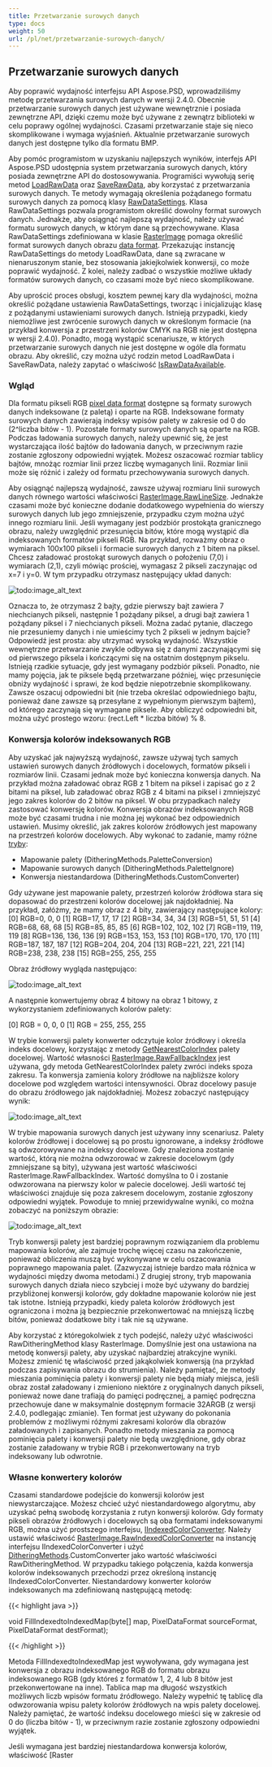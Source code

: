 ```yaml
---
title: Przetwarzanie surowych danych
type: docs
weight: 50
url: /pl/net/przetwarzanie-surowych-danych/
---
```


## **Przetwarzanie surowych danych**
Aby poprawić wydajność interfejsu API Aspose.PSD, wprowadziliśmy metodę przetwarzania surowych danych w wersji 2.4.0. Obecnie przetwarzanie surowych danych jest używane wewnętrznie i posiada zewnętrzne API, dzięki czemu może być używane z zewnątrz biblioteki w celu poprawy ogólnej wydajności. Czasami przetwarzanie staje się nieco skomplikowane i wymaga wyjaśnień. Aktualnie przetwarzanie surowych danych jest dostępne tylko dla formatu BMP.

Aby pomóc programistom w uzyskaniu najlepszych wyników, interfejs API Aspose.PSD udostępnia system przetwarzania surowych danych, który posiada zewnętrzne API do dostosowywania. Programiści wywołują serię metod [LoadRawData](https://reference.aspose.com/psd/net/aspose.psd/rasterimage/methods/loadrawdata/index) oraz [SaveRawData](https://reference.aspose.com/psd/net/aspose.psd/rasterimage/methods/saverawdata), aby korzystać z przetwarzania surowych danych. Te metody wymagają określenia pożądanego formatu surowych danych za pomocą klasy [RawDataSettings](https://reference.aspose.com/psd/net/aspose.psd/rawdatasettings). Klasa RawDataSettings pozwala programistom określić dowolny format surowych danych. Jednakże, aby osiągnąć najlepszą wydajność, należy używać formatu surowych danych, w którym dane są przechowywane. Klasa RawDataSettings zdefiniowana w klasie [RasterImage](https://reference.aspose.com/psd/net/aspose.psd/rasterimage) pomaga określić format surowych danych obrazu [data format](https://reference.aspose.com/psd/net/aspose.psd/rawdatasettings/properties/pixeldataformat). Przekazując instancję RawDataSettings do metody LoadRawData, dane są zwracane w nienaruszonym stanie, bez stosowania jakiejkolwiek konwersji, co może poprawić wydajność. Z kolei, należy zadbać o wszystkie możliwe układy formatów surowych danych, co czasami może być nieco skomplikowane.

Aby uprościć proces obsługi, kosztem pewnej kary dla wydajności, można określić pożądane ustawienia RawDataSettings, tworząc i inicjalizując klasę z pożądanymi ustawieniami surowych danych. Istnieją przypadki, kiedy niemożliwe jest zwrócenie surowych danych w określonym formacie (na przykład konwersja z przestrzeni kolorów CMYK na RGB nie jest dostępna w wersji 2.4.0). Ponadto, mogą wystąpić scenariusze, w których przetwarzanie surowych danych nie jest dostępne w ogóle dla formatu obrazu. Aby określić, czy można użyć rodzin metod LoadRawData i SaveRawData, należy zapytać o właściwość [IsRawDataAvailable](https://reference.aspose.com/psd/net/aspose.psd/rasterimage/properties/israwdataavailable).
### **Wgląd**
Dla formatu pikseli RGB [pixel data format](https://reference.aspose.com/psd/net/aspose.psd/pixeldataformat) dostępne są formaty surowych danych indeksowane (z paletą) i oparte na RGB. Indeksowane formaty surowych danych zawierają indeksy wpisów palety w zakresie od 0 do (2^liczba bitów - 1). Pozostałe formaty surowych danych są oparte na RGB. Podczas ładowania surowych danych, należy upewnić się, że jest wystarczająca ilość bajtów do ładowania danych, w przeciwnym razie zostanie zgłoszony odpowiedni wyjątek. Możesz oszacować rozmiar tablicy bajtów, mnożąc rozmiar linii przez liczbę wymaganych linii. Rozmiar linii może się różnić i zależy od formatu przechowywania surowych danych.

Aby osiągnąć najlepszą wydajność, zawsze używaj rozmiaru linii surowych danych równego wartości właściwości [RasterImage.RawLineSize](https://reference.aspose.com/psd/net/aspose.psd/rasterimage/properties/rawlinesize). Jednakże czasami może być konieczne dodanie dodatkowego wypełnienia do wierszy surowych danych lub jego zmniejszenie, przypadku czym można użyć innego rozmiaru linii. Jeśli wymagany jest podzbiór prostokąta granicznego obrazu, należy uwzględnić przesunięcia bitów, które mogą wystąpić dla indeksowanych formatów pikseli RGB. Na przykład, rozważmy obraz o wymiarach 100x100 pikseli i formacie surowych danych z 1 bitem na piksel. Chcesz załadować prostokąt surowych danych o położeniu (7,0) i wymiarach (2,1), czyli mówiąc prościej, wymagasz 2 pikseli zaczynając od x=7 i y=0. W tym przypadku otrzymasz następujący układ danych:




![todo:image_alt_text](raw-data-processing_1.png)

Oznacza to, że otrzymasz 2 bajty, gdzie pierwszy bajt zawiera 7 niechcianych pikseli, następnie 1 pożądany piksel, a drugi bajt zawiera 1 pożądany piksel i 7 niechcianych pikseli. Można zadać pytanie, dlaczego nie przesuniemy danych i nie umieścimy tych 2 pikseli w jednym bajcie? Odpowiedź jest prosta: aby utrzymać wysoką wydajność. Wszystkie wewnętrzne przetwarzanie zwykle odbywa się z danymi zaczynającymi się od pierwszego piksela i kończącymi się na ostatnim dostępnym pikselu. Istnieją rzadkie sytuacje, gdy jest wymagany podzbiór pikseli. Ponadto, nie mamy pojęcia, jak te piksele będą przetwarzane później, więc przesunięcie obniży wydajność i sprawi, że kod będzie niepotrzebnie skomplikowany. Zawsze oszacuj odpowiedni bit (nie trzeba określać odpowiedniego bajtu, ponieważ dane zawsze są przesyłane z wypełnionym pierwszym bajtem), od którego zaczynają się wymagane piksele. Aby obliczyć odpowiedni bit, można użyć prostego wzoru: (rect.Left * liczba bitów) % 8.
### **Konwersja kolorów indeksowanych RGB**
Aby uzyskać jak najwyższą wydajność, zawsze używaj tych samych ustawień surowych danych źródłowych i docelowych, formatów pikseli i rozmiarów linii. Czasami jednak może być konieczna konwersja danych. Na przykład można załadować obraz RGB z 1 bitem na piksel i zapisać go z 2 bitami na piksel, lub załadować obraz RGB z 4 bitami na piksel i zmniejszyć jego zakres kolorów do 2 bitów na piksel. W obu przypadkach należy zastosować konwersję kolorów. Konwersja obrazów indeksowanych RGB może być czasami trudna i nie można jej wykonać bez odpowiednich ustawień. Musimy określić, jak zakres kolorów źródłowych jest mapowany na przestrzeń kolorów docelowych. Aby wykonać to zadanie, mamy różne [tryby](https://reference.aspose.com/psd/net/aspose.psd/ditheringmethods):

- Mapowanie palety (DitheringMethods.PaletteConversion)
- Mapowanie surowych danych (DitheringMethods.PaletteIgnore)
- Konwersja niestandardowa (DitheringMethods.CustomConverter)

Gdy używane jest mapowanie palety, przestrzeń kolorów źródłowa stara się dopasować do przestrzeni kolorów docelowej jak najdokładniej. Na przykład, załóżmy, że mamy obraz z 4 bity, zawierający następujące kolory:
[0] RGB=0, 0, 0
[1] RGB=17, 17, 17
[2] RGB=34, 34, 34
[3] RGB=51, 51, 51
[4] RGB=68, 68, 68
[5] RGB=85, 85, 85
[6] RGB=102, 102, 102
[7] RGB=119, 119, 119
[8] RGB=136, 136, 136
[9] RGB=153, 153, 153
[10] RGB=170, 170, 170
[11] RGB=187, 187, 187
[12] RGB=204, 204, 204
[13] RGB=221, 221, 221
[14] RGB=238, 238, 238
[15] RGB=255, 255, 255

Obraz źródłowy wygląda następująco:



![todo:image_alt_text](raw-data-processing_2.png)

A następnie konwertujemy obraz 4 bitowy na obraz 1 bitowy, z wykorzystaniem zdefiniowanych kolorów palety:

[0] RGB = 0, 0, 0
[1] RGB = 255, 255, 255

W trybie konwersji palety konwerter odczytuje kolor źródłowy i określa indeks docelowy, korzystając z metody [GetNearestColorIndex](https://reference.aspose.com/psd/net/aspose.psd/icolorpalette/methods/getnearestcolorindex/index) palety docelowej. Wartość własności [RasterImage.RawFallbackIndex](https://reference.aspose.com/psd/net/aspose.psd/rasterimage/properties/rawfallbackindex) jest używana, gdy metoda GetNearestColorIndex palety zwróci indeks spoza zakresu. Ta konwersja zamienia kolory źródłowe na najbliższe kolory docelowe pod względem wartości intensywności. Obraz docelowy pasuje do obrazu źródłowego jak najdokładniej. Możesz zobaczyć następujący wynik:


![todo:image_alt_text](raw-data-processing_3.png)

W trybie mapowania surowych danych jest używany inny scenariusz. Palety kolorów źródłowej i docelowej są po prostu ignorowane, a indeksy źródłowe są odwzorowywane na indeksy docelowe. Gdy znaleziona zostanie wartość, którą nie można odwzorować w zakresie docelowym (gdy zmniejszane są bity), używana jest wartość właściwości RasterImage.RawFallbackIndex. Wartość domyślna to 0 i zostanie odwzorowana na pierwszy kolor w palecie docelowej. Jeśli wartość tej właściwości znajduje się poza zakresem docelowym, zostanie zgłoszony odpowiedni wyjątek. Powoduje to mniej przewidywalne wyniki, co można zobaczyć na poniższym obrazie:


![todo:image_alt_text](raw-data-processing_4.png)

Tryb konwersji palety jest bardziej poprawnym rozwiązaniem dla problemu mapowania kolorów, ale zajmuje trochę więcej czasu na zakończenie, ponieważ obliczenia muszą być wykonywane w celu oszacowania poprawnego mapowania palet. (Zazwyczaj istnieje bardzo mała różnica w wydajności między dwoma metodami.) Z drugiej strony, tryb mapowania surowych danych działa nieco szybciej i może być używany do bardziej przybliżonej konwersji kolorów, gdy dokładne mapowanie kolorów nie jest tak istotne. Istnieją przypadki, kiedy paleta kolorów źródłowych jest ograniczona i można ją bezpiecznie przekonwertować na mniejszą liczbę bitów, ponieważ dodatkowe bity i tak nie są używane.

Aby korzystać z któregokolwiek z tych podejść, należy użyć właściwości RawDitheringMethod klasy RasterImage. Domyślnie jest ona ustawiona na metodę konwersji palety, aby uzyskać najbardziej atrakcyjne wyniki. Możesz zmienić tę właściwość przed jakąkolwiek konwersją (na przykład podczas zapisywania obrazu do strumienia). Należy pamiętać, że metody mieszania pominięcia palety i konwersji palety nie będą miały miejsca, jeśli obraz został załadowany i zmieniono niektóre z oryginalnych danych pikseli, ponieważ nowe dane trafiają do pamięci podręcznej, a pamięć podręczna przechowuje dane w maksymalnie dostępnym formacie 32ARGB (z wersji 2.4.0, podlegając zmianie). Ten format jest używany do pokonania problemów z możliwymi różnymi zakresami kolorów dla obrazów załadowanych i zapisanych. Ponadto metody mieszania za pomocą pominięcia palety i konwersji palety nie będą uwzględnione, gdy obraz zostanie załadowany w trybie RGB i przekonwertowany na tryb indeksowany lub odwrotnie.
### **Własne konwertery kolorów**
Czasami standardowe podejście do konwersji kolorów jest niewystarczające. Możesz chcieć użyć niestandardowego algorytmu, aby uzyskać pełną swobodę korzystania z rutyn konwersji kolorów. Gdy formaty pikseli obrazów źródłowych i docelowych są oba formatami indeksowanymi RGB, można użyć prostszego interfejsu, [IIndexedColorConverter](https://reference.aspose.com/psd/net/aspose.psd/iindexedcolorconverter). Należy ustawić właściwość [RasterImage.RawIndexedColorConverter](https://reference.aspose.com/psd/net/aspose.psd/rasterimage/properties/rawindexedcolorconverter) na instancję interfejsu IIndexedColorConverter i użyć [DitheringMethods](https://reference.aspose.com/psd/net/aspose.psd/ditheringmethods).CustomConverter jako wartość właściwości RawDitheringMethod. W przypadku takiego połączenia, każda konwersja kolorów indeksowanych przechodzi przez określoną instancję IIndexedColorConverter. Niestandardowy konwerter kolorów indeksowanych ma zdefiniowaną następującą metodę:




{{< highlight java >}}

 void FillIndexedtoIndexedMap(byte[] map, PixelDataFormat sourceFormat, PixelDataFormat destFormat);

{{< /highlight >}}



Metoda FillIndexedtoIndexedMap jest wywoływana, gdy wymagana jest konwersja z obrazu indeksowanego RGB do formatu obrazu indeksowanego RGB (gdy któreś z formatów 1, 2, 4 lub 8 bitów jest przekonwertowane na inne). Tablica map ma długość wszystkich możliwych liczb wpisów formatu źródłowego. Należy wypełnić tę tablicę dla odwzorowania wpisu palety kolorów źródłowych na wpis palety docelowej. Należy pamiętać, że wartość indeksu docelowego mieści się w zakresie od 0 do (liczba bitów - 1), w przeciwnym razie zostanie zgłoszony odpowiedni wyjątek.

Jeśli wymagana jest bardziej niestandardowa konwersja kolorów, właściwość [Raster